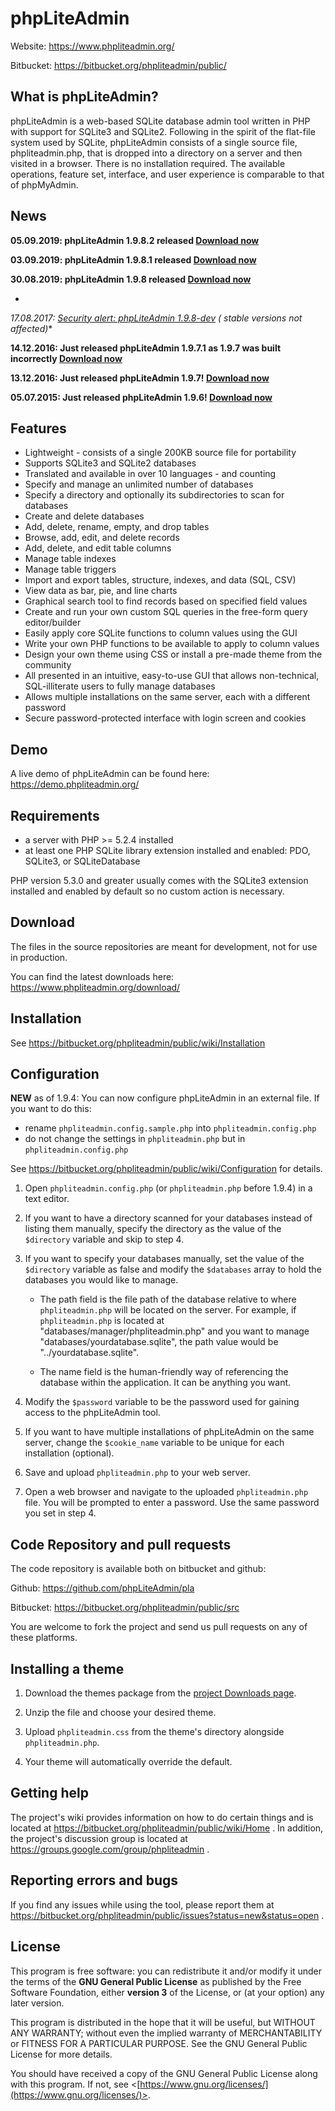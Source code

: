 # phpLiteAdmin

Website: https://www.phpliteadmin.org/

Bitbucket: https://bitbucket.org/phpliteadmin/public/

## What is phpLiteAdmin?

phpLiteAdmin is a web-based SQLite database admin tool written in PHP with
support for SQLite3 and SQLite2. Following in the spirit of the flat-file system
used by SQLite, phpLiteAdmin consists of a single source file, phpliteadmin.php,
that is dropped into a directory on a server and then visited in a browser.
There is no installation required. The available operations, feature set,
interface, and user experience is comparable to that of phpMyAdmin.

## News

**05.09.2019: phpLiteAdmin 1.9.8.2 released [Download now](https://www.phpliteadmin.org/download/)**

**03.09.2019: phpLiteAdmin 1.9.8.1 released [Download now](https://www.phpliteadmin.org/download/)**

**30.08.2019: phpLiteAdmin 1.9.8 released [Download now](https://www.phpliteadmin.org/download/)**

*
*17.08.2017: [Security alert: phpLiteAdmin 1.9.8-dev](https://www.phpliteadmin.org/2017/08/17/security-alert-1-9-8-dev/) (
stable versions not affected)**

**14.12.2016: Just released phpLiteAdmin 1.9.7.1 as 1.9.7 was built
incorrectly [Download now](https://www.phpliteadmin.org/download/)**

**13.12.2016: Just released phpLiteAdmin 1.9.7! [Download now](https://www.phpliteadmin.org/download/)**

**05.07.2015: Just released phpLiteAdmin 1.9.6! [Download now](https://www.phpliteadmin.org/download/)**

## Features

- Lightweight - consists of a single 200KB source file for portability
- Supports SQLite3 and SQLite2 databases
- Translated and available in over 10 languages - and counting
- Specify and manage an unlimited number of databases
- Specify a directory and optionally its subdirectories to scan for databases
- Create and delete databases
- Add, delete, rename, empty, and drop tables
- Browse, add, edit, and delete records
- Add, delete, and edit table columns
- Manage table indexes
- Manage table triggers
- Import and export tables, structure, indexes, and data (SQL, CSV)
- View data as bar, pie, and line charts
- Graphical search tool to find records based on specified field values
- Create and run your own custom SQL queries in the free-form query editor/builder
- Easily apply core SQLite functions to column values using the GUI
- Write your own PHP functions to be available to apply to column values
- Design your own theme using CSS or install a pre-made theme from the community
- All presented in an intuitive, easy-to-use GUI that allows non-technical, SQL-illiterate users to fully manage
  databases
- Allows multiple installations on the same server, each with a different password
- Secure password-protected interface with login screen and cookies

## Demo

A live demo of phpLiteAdmin can be found here:
https://demo.phpliteadmin.org/

## Requirements

- a server with PHP >= 5.2.4 installed
- at least one PHP SQLite library extension installed and enabled: PDO,
  SQLite3, or SQLiteDatabase

PHP version 5.3.0 and greater usually comes with the SQLite3 extension installed
and enabled by default so no custom action is necessary.

## Download

The files in the source repositories are meant for development, not for use in production.

You can find the latest downloads here:
https://www.phpliteadmin.org/download/

## Installation

See https://bitbucket.org/phpliteadmin/public/wiki/Installation

## Configuration

**NEW** as of 1.9.4: You can now configure phpLiteAdmin in an external file. If
you want to do this:

- rename `phpliteadmin.config.sample.php` into `phpliteadmin.config.php`
- do not change the settings in `phpliteadmin.php` but in
  `phpliteadmin.config.php`

See https://bitbucket.org/phpliteadmin/public/wiki/Configuration for details.

1. Open `phpliteadmin.config.php` (or `phpliteadmin.php` before 1.9.4) in
   a text editor.

2. If you want to have a directory scanned for your databases instead of
   listing them manually, specify the directory as the value of the
   `$directory` variable and skip to step 4.

3. If you want to specify your databases manually, set the value of the
   `$directory` variable as false and modify the `$databases` array to
   hold the databases you would like to manage.

    -   The path field is the file path of the database relative to where
        `phpliteadmin.php` will be located on the server. For example, if
        `phpliteadmin.php` is located at "databases/manager/phpliteadmin.php" and
        you want to manage "databases/yourdatabase.sqlite", the path value
        would be "../yourdatabase.sqlite".
		
    -   The name field is the human-friendly way of referencing the database
        within the application. It can be anything you want.

4. Modify the `$password` variable to be the password used for gaining access
   to the phpLiteAdmin tool.

5. If you want to have multiple installations of phpLiteAdmin on the same
   server, change the `$cookie_name` variable to be unique for each installation
   (optional).

6. Save and upload `phpliteadmin.php` to your web server.

7. Open a web browser and navigate to the uploaded `phpliteadmin.php` file. You
   will be prompted to enter a password. Use the same password you set in step 4.

## Code Repository and pull requests

The code repository is available both on bitbucket and github:

Github: https://github.com/phpLiteAdmin/pla

Bitbucket: https://bitbucket.org/phpliteadmin/public/src

You are welcome to fork the project and send us pull requests on any of these
platforms.

## Installing a theme

1. Download the themes package from the [project Downloads page](https://www.phpliteadmin.org/download/).

2. Unzip the file and choose your desired theme.

3. Upload `phpliteadmin.css` from the theme's directory alongside
   `phpliteadmin.php`.

4. Your theme will automatically override the default.

## Getting help

The project's wiki provides information on how to do certain things and is
located at https://bitbucket.org/phpliteadmin/public/wiki/Home .
In addition, the project's discussion group is located at
https://groups.google.com/group/phpliteadmin .

## Reporting errors and bugs

If you find any issues while using the tool, please report them at
https://bitbucket.org/phpliteadmin/public/issues?status=new&status=open .

## License

This program is free software: you can redistribute it and/or modify
it under the terms of the **GNU General Public License** as published by
the Free Software Foundation, either **version 3** of the License, or
(at your option) any later version.

This program is distributed in the hope that it will be useful,
but WITHOUT ANY WARRANTY; without even the implied warranty of
MERCHANTABILITY or FITNESS FOR A PARTICULAR PURPOSE. See the
GNU General Public License for more details.

You should have received a copy of the GNU General Public License
along with this program. If not, see <[https://www.gnu.org/licenses/](https://www.gnu.org/licenses/)>.
